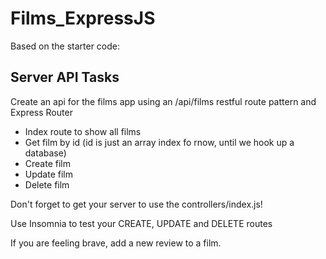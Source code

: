 # Films_ExpressJS

Based on the starter code:

## Server API Tasks
Create an api for the films app using an /api/films restful route pattern and Express Router

- Index route to show all films
- Get film by id (id is just an array index fo rnow, until we hook up a database)
- Create film
- Update film
- Delete film

Don't forget to get your server to use the controllers/index.js!

Use Insomnia to test your CREATE, UPDATE and DELETE routes

If you are feeling brave, add a new review to a film.
